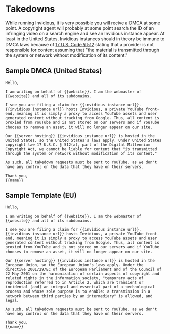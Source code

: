 # Takedowns

While running Invidious, it is very possible you will recive a DMCA at some point. A copyright agent will probably at some point search the ID of an infringing video on a search engine and see an Invidious instance appear. At least in the United States, Invidious instances should in theory be immune to DMCA laws because of [17 U.S. Code § 512](https://www.law.cornell.edu/uscode/text/17/512) stating that a provider is not responsible for content assuming that "the material is transmitted through the system or network without modification of its content."

## Sample DMCA (United States)

```
Hello,

I am writing on behalf of {{website}}. I am the webmaster of {{website}} and all of its subdomains.

I see you are filing a claim for {{invidious instance url}}. {{invidious instance url}} hosts Invidious, a private YouTube front-end, meaning it is simply a proxy to access YouTube assets and user generated content without tracking from Google. Thus, all content is proxied from YouTube and is not stored on our servers and if YouTube chooses to remove an asset, it will no longer appear on our site.

Our {{server hosting}} {{invidious instance url}} is hosted in the United States, so the United States's laws apply. Under United States copyright law 17 U.S.C. § 512(a), part of the Digital Millennium Copyright Act, we cannot be liable for content that "is transmitted through the system or network without modification of its content."

As such, all takedown requests must be sent to YouTube, as we don't have any control on the data that they have on their servers.

Thank you,
{{name}}
```

## Sample Template (EU)

```
Hello,

I am writing on behalf of {{website}}. I am the webmaster of {{website}} and all of its subdomains.

I see you are filing a claim for {{invidious instance url}}. {{invidious instance url}} hosts Invidious, a private YouTube front-end, meaning it is simply a proxy to access YouTube assets and user generated content without tracking from Google. Thus, all content is proxied from YouTube and is not stored on our servers and if YouTube chooses to remove an asset, it will no longer appear on our site.

Our {{server hosting}} {{invidious instance url}} is hosted in the European Union, so the European Union's laws apply. Under the directive 2001/29/EC of the European Parliament and of the Council of 22 May 2001 on the harmonization of certain aspects of copyright and related rights in the information society, "temporary acts of reproduction referred to in Article 2, which are transient or incidental [and] an integral and essential part of a technological process and whose sole purpose is to enable: a transmission in a network between third parties by an intermediary" is allowed, and legal.

As such, all takedown requests must be sent to YouTube, as we don't have any control on the data that they have on their servers.

Thank you,
{{name}}
```
